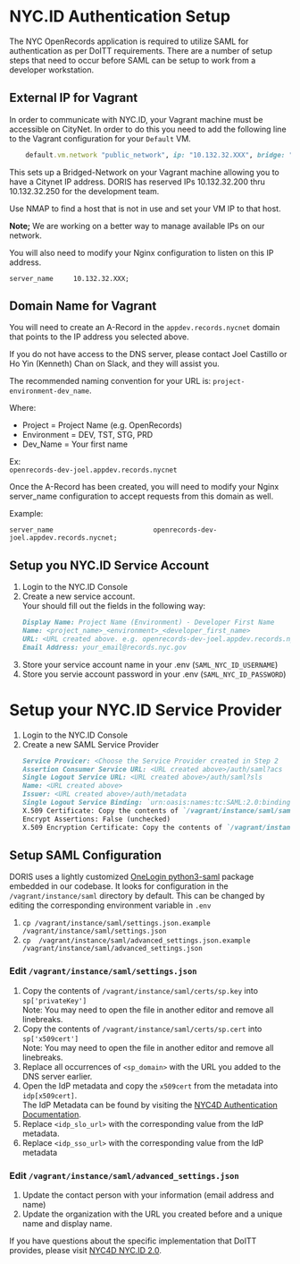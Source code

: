 # NYC.ID Authentication Setup

The NYC OpenRecords application is required to utilize SAML for authentication as per DoITT requirements. There are a number of setup steps that need to occur before SAML can be setup to work from a developer workstation.

## External IP for Vagrant
In order to communicate with NYC.ID, your Vagrant machine must be accessible on CityNet. In order to do this you need to add the following line to the Vagrant configuration for your `Default` VM.

```ruby
    default.vm.network "public_network", ip: "10.132.32.XXX", bridge: "en0: Ethernet"
```

This sets up a Bridged-Network on your Vagrant machine allowing you to have a Citynet IP address. DORIS has reserved IPs 10.132.32.200 thru 10.132.32.250 for the development team.

Use NMAP to find a host that is not in use and set your VM IP to that host. 

**Note;** We are working on a better way to manage available IPs on our network.

You will also need to modify your Nginx configuration to listen on this IP address.

```
server_name     10.132.32.XXX;

```

## Domain Name for Vagrant
You will need to create an A-Record in the `appdev.records.nycnet` domain that points to the IP address you selected above.

If you do not have access to the DNS server, please contact Joel Castillo or Ho Yin (Kenneth) Chan on Slack, and they will assist you.

The recommended naming convention for your URL is: `project-environment-dev_name`. 

Where:
- Project = Project Name (e.g. OpenRecords)  
- Environment = DEV, TST, STG, PRD  
- Dev_Name = Your first name  

Ex:   
`openrecords-dev-joel.appdev.records.nycnet`

Once the A-Record has been created, you will need to modify your Nginx server_name configuration to accept requests from this domain as well.

Example: 
```
server_name                         openrecords-dev-joel.appdev.records.nycnet;
```
## Setup you NYC.ID Service Account
1. Login to the NYC.ID Console
2. Create a new service account.  
Your should fill out the fields in the following way:
   ```markdown
   Display Name: Project Name (Environment) - Developer First Name
   Name: <project_name>_<environment>_<developer_first_name>
   URL: <URL created above. e.g. openrecords-dev-joel.appdev.records.nycnet
   Email Address: your_email@records.nyc.gov
   ```
3. Store your service account name in your .env (`SAML_NYC_ID_USERNAME`)
4. Store you servie account password in your .env (`SAML_NYC_ID_PASSWORD`)

# Setup your NYC.ID Service Provider
1. Login to the NYC.ID Console
2. Create a new SAML Service Provider
   ```markdown
   Service Provicer: <Choose the Service Provider created in Step 2
   Assertion Consumer Service URL: <URL created above>/auth/saml?acs
   Single Logout Service URL: <URL created above>/auth/saml?sls
   Name: <URL created above>
   Issuer: <URL created above>/auth/metadata
   Single Logout Service Binding: `urn:oasis:names:tc:SAML:2.0:bindings:HTTP-Redirect`
   X.509 Certificate: Copy the contents of `/vagrant/instance/saml/saml.pub`
   Encrypt Assertions: False (unchecked)
   X.509 Encryption Certificate: Copy the contents of `/vagrant/instance/saml/saml.pub`
   ```

## Setup SAML Configuration
DORIS uses a lightly customized [OneLogin python3-saml](https://github.com/onelogin/python3-saml) package embedded in our codebase. It looks for configuration in the `/vagrant/instance/saml` directory by default. This can be changed by editing the corresponding environment variable in `.env`

1. `cp /vagrant/instance/saml/settings.json.example /vagrant/instance/saml/settings.json`
2. `cp  /vagrant/instance/saml/advanced_settings.json.example /vagrant/instance/saml/advanced_settings.json`

### Edit `/vagrant/instance/saml/settings.json`
1. Copy the contents of `/vagrant/instance/saml/certs/sp.key` into `sp['privateKey']`  
   Note: You may need to open the file in another editor and remove all linebreaks.
2. Copy the contents of `/vagrant/instance/saml/certs/sp.cert` into `sp['x509cert']`  
   Note: You may need to open the file in another editor and remove all linebreaks.
3. Replace all occurrences of `<sp_domain>` with the URL you added to the DNS server earlier.
4. Open the IdP metadata and copy the `x509cert` from the metadata into `idp[x509cert]`.  
The IdP Metadata can be found by visiting the [NYC4D Authentication Documentation](http://nyc4d-stg.nycnet/nycid/authentication.shtml#idp-install). 
5. Replace `<idp_slo_url>` with the corresponding value from the IdP metadata.
6. Replace `<idp_sso_url>` with the corresponding value from the IdP metadata

### Edit `/vagrant/instance/saml/advanced_settings.json`
1. Update the contact person with your information (email address and name)
2. Update the organization with the URL you created before and a unique name and display name.


If you have questions about the specific implementation that DoITT provides, please visit [NYC4D NYC.ID 2.0](http://nyc4d-stg.nycnet/).